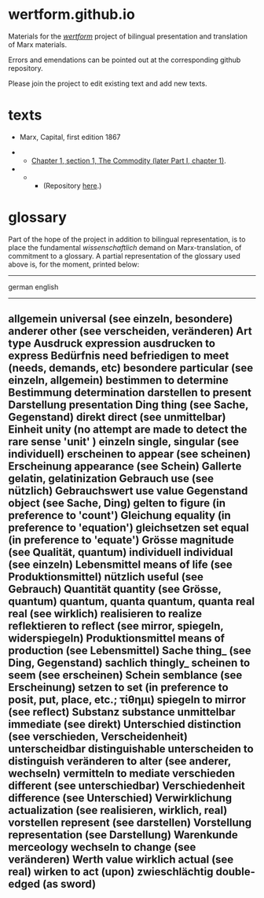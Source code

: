 # wertform.github.io

Materials for the [*wertform*]() project of bilingual presentation and translation of Marx materials.  

Errors and emendations can be pointed out at the corresponding github repository. 

Please join the project to edit existing text and add new texts. 




# texts

- Marx, Capital, first edition 1867

- - [Chapter 1, section 1, The Commodity (later Part I, chapter 1)](texts/capital.html). 
- - - (Repository [here](https://github.com/wertform/capital).)


# glossary

Part of the hope of the project in addition to bilingual representation, is to 
place the fundamental *wissenschaftlich* demand on Marx-translation, 
of commitment to a glossary.  A partial representation of the glossary 
used above is, for the moment, printed below:


------------------------------------------------------------------
german              english
------------------- ----------------------------------------------
allgemein           universal (see einzeln, besondere)
anderer             other (see verscheiden, veränderen)
Art                 type
Ausdruck            expression
ausdrucken          to express
Bedürfnis           need
befriedigen         to meet (needs, demands, etc)
besondere           particular (see einzeln, allgemein)
bestimmen           to determine 
Bestimmung          determination
darstellen          to present
Darstellung         presentation
Ding                thing (see Sache, Gegenstand)
direkt              direct (see unmittelbar)
Einheit             unity (no attempt are made to detect the rare sense 'unit' )
einzeln             single, singular (see individuell)
erscheinen          to appear (see scheinen)
Erscheinung         appearance (see Schein)
Gallerte            gelatin, gelatinization
Gebrauch            use (see nützlich)
Gebrauchswert       use value
Gegenstand          object (see Sache, Ding)
gelten              to figure (in preference to 'count')
Gleichung           equality (in preference to 'equation')
gleichsetzen        set equal (in preference to 'equate')
Grösse              magnitude (see Qualität, quantum)
individuell         individual (see einzeln)
Lebensmittel        means of life (see Produktionsmittel)
nützlich            useful (see Gebrauch)
Quantität           quantity (see Grösse, quantum)
quantum, quanta     quantum, quanta
real                real (see wirklich)
realisieren         to realize
reflektieren        to reflect (see mirror, spiegeln, widerspiegeln)
Produktionsmittel   means of production (see Lebensmittel)
Sache               thing_ (see Ding, Gegenstand)
sachlich            thingly_
scheinen            to seem (see erscheinen)
Schein              semblance (see Erscheinung)
setzen              to set (in preference to posit, put, place, etc.; τίθημι)
spiegeln            to mirror (see reflect)
Substanz            substance
unmittelbar         immediate (see direkt)
Unterschied         distinction (see verschieden, Verscheidenheit)
unterscheidbar      distinguishable 
unterscheiden       to distinguish
veränderen          to alter (see anderer, wechseln) 
vermitteln          to mediate
verschieden         different (see unterschiedbar)
Verschiedenheit     difference (see Unterschied)
Verwirklichung      actualization (see realisieren, wirklich, real)
vorstellen          represent (see darstellen)
Vorstellung         representation (see Darstellung)
Warenkunde          merceology
wechseln            to change (see veränderen)
Werth               value
wirklich            actual (see real)
wirken              to act (upon)
zwieschlächtig      double-edged (as sword)
------------------------------------------------------------------

